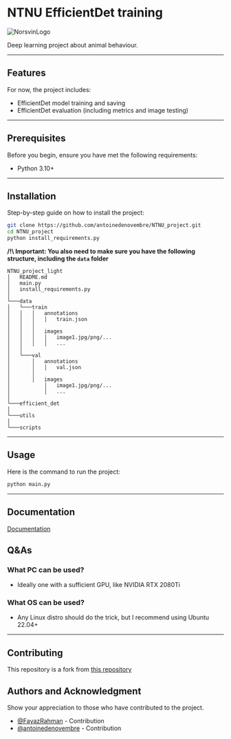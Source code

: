# NTNU EfficientDet training

![NorsvinLogo](https://www.facebook.com/NorsvinSA/)

Deep learning project about animal behaviour.

---

## Features

For now, the project includes:

- EfficientDet model training and saving
- EfficientDet evaluation (including metrics and image testing)

---

## Prerequisites

Before you begin, ensure you have met the following requirements:

- Python 3.10+

---

## Installation

Step-by-step guide on how to install the project:

```bash
git clone https://github.com/antoinedenovembre/NTNU_project.git
cd NTNU_project
python install_requirements.py
```

**/!\ Important: You also need to make sure you have the following structure, including the `data` folder**
```
NTNU_project_light
│   README.md
│   main.py
│   install_requirements.py
│
└───data
│   └───train
│   │   │   annotations
│   │   │   │   train.json
│   │   │ 
│   │   │   images
│   │   │   │   image1.jpg/png/...
│   │   │   │   ...
│   │
│   └───val
│       │   annotations
│       │   │   val.json
│       │
│       │   images
│           │   image1.jpg/png/...
│           │   ...
│
└───efficient_det
│
└───utils
│
└───scripts
```

---

## Usage

Here is the command to run the project:

```bash
python main.py
```

---

## Documentation

[Documentation](documentation/paper.pdf)

## Q&As

### What PC can be used?

- Ideally one with a sufficient GPU, like NVIDIA RTX 2080Ti

### What OS can be used?

- Any Linux distro should do the trick, but I recommend using Ubuntu 22.04+

---

## Contributing

This repository is a fork from [this repository](https://github.com/FayazRahman/barlow-effdet)

## Authors and Acknowledgment

Show your appreciation to those who have contributed to the project.

- [@FayazRahman](https://github.com/FayazRahman) - Contribution
- [@antoinedenovembre](https://github.com/antoinedenovembre) - Contribution

